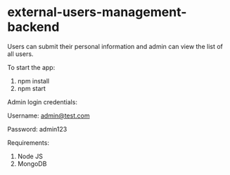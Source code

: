 # external-users-management-backend

Users can submit their personal information and admin can view the list of all users.

To start the app:

1) npm install
2) npm start


Admin login credentials:

Username: admin@test.com

Password: admin123

Requirements:
1. Node JS
2. MongoDB
